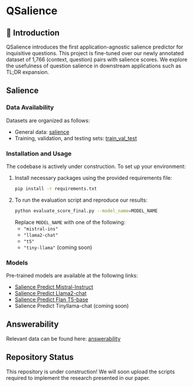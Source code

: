 # QSalience

## :star2: Introduction
QSalience introduces the first application-agnostic salience predictor for inquisitive questions. This project is fine-tuned over our newly annotated dataset of 1,766 (context, question) pairs with salience scores. We explore the usefulness of question salience in downstream applications such as TL;DR expansion.

## Salience

### Data Availability
Datasets are organized as follows:
- General data: [salience](./data/salience)
- Training, validation, and testing sets: [train_val_test](./data/train_val_test)

### Installation and Usage
The codebase is actively under construction. To set up your environment:
1. Install necessary packages using the provided requirements file:
   ```bash
   pip install -r requirements.txt
   ```
2. To run the evaluation script and reproduce our results:
   ```bash
   python evaluate_score_final.py --model_name=MODEL_NAME
   ```
   Replace `MODEL_NAME` with one of the following:
   - `"mistral-ins"`
   - `"llama2-chat"`
   - `"t5"`
   - `"tiny-llama"` (coming soon)

### Models
Pre-trained models are available at the following links:
- [Salience Predict Mistral-Instruct](https://huggingface.co/lingchensanwen/mistral-ins-generation-best-balanced)
- [Salience Predict Llama2-chat](https://huggingface.co/lingchensanwen/llama2-chat-generation-best-balanced)
- [Salience Predict Flan T5-base](https://huggingface.co/lingchensanwen/t5_model_1st)
- Salience Predict Tinyllama-chat (coming soon)

## Answerability
Relevant data can be found here: [answerability](./data/answerability)

## Repository Status
This repository is under construction! We will soon upload the scripts required to implement the research presented in our paper.